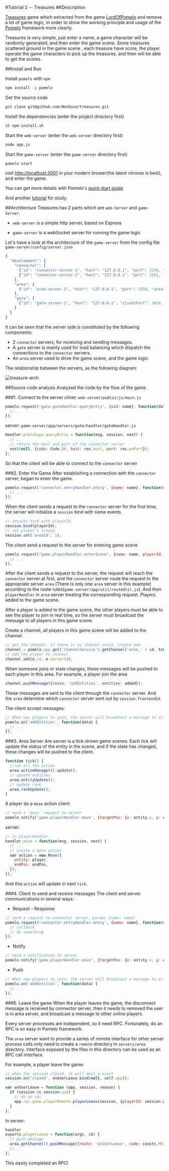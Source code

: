 #Tutorial 2 -- Treasures
##Description

[Treasures](https://github.com/NetEase/treasures) game which extracted from the game [LordOfPomelo](https://github.com/NetEase/lordofpomelo) and remove a lot of game logic, in order to show the working principle and usage of the [Pomelo](https://github.com/NetEase/pomelo) framework more clearly.

Treasures is very simple, just enter a name, a game character will be randomly generated, and then enter the game scene. Some treasures scattered ground in the game scene , each treasure have score, the player operate the game characters to pick up the treasures, and then will be able to get the scores.

##Install and Run

Install `pomelo` with `npm`
```bash
npm install -g pomelo
```
Get the source code
```bash
git clone git@github.com:NetEase/treasures.git
```
Install the dependencies (enter the project directory first)
```bash
sh npm-install.sh
```
Start the `web-server`  (enter the `web-server` directory first)
```bash
node app.js
```
Start the `game-server` (enter the `game-server` directory first)
```bash
pomelo start
```
visit [http://localhost:3001](http://localhost:3001) in your modern brower(the latest chrome is best), and enter the game.

You can get more details with Pomelo's [quick start guide](https://github.com/NetEase/pomelo/wiki/Quick-start-guide)

And another [tutorial](https://github.com/NetEase/pomelo/wiki/Distributed%20Chat) for study.

##Architecture
Treasures  has 2 parts which are `web-Server` and `game-Server`.

* `web-server` is a simple http server, based on Express

* `game-server` is a webSocket server for running the game logic

Let's have a look at the architecture of the `game-server` from the config file `game-server/config/server.json`
```javascript
{
  "development": {
    "connector": [
      {"id": "connector-server-1", "host": "127.0.0.1", "port": 3150, "clientPort": 3010, "frontend": true},
      {"id": "connector-server-2", "host": "127.0.0.1", "port": 3151, "clientPort": 3011, "frontend": true}
    ],
    "area": [
      {"id": "area-server-1", "host": "127.0.0.1", "port": 3250, "areaId": 1}
    ],
    "gate": [
      {"id": "gate-server-1", "host": "127.0.0.1", "clientPort": 3014, "frontend": true}
    ]
  }
}
```

It can be seen that the server side is constituted by the following components:

* 2 `connector` servers, for receiving and sending messages.
* A `gate` server is mainly used for load balancing which dispatch the connections to the `connector` servers.
* An `area` server used to drive the game scene, and the game logic.

The relationship between the servers, as the following diagram:

![treasure-arch](http://pomelo.netease.com/resource/documentImage/treasure-arch.png)

##Source code analysis
Analyzed the code by the flow of the game.

###1. Connect to the server
clinet: `web-server/public/js/main.js`

```javascript
pomelo.request('gate.gateHandler.queryEntry', {uid: name}, function(data) {
  //...
});
```
server: `game-server/app/servers/gate/handler/gateHandler.js`
```javascript
Handler.prototype.queryEntry = function(msg, session, next) {
  // ...
  // return the host and port of the connector server
  next(null, {code: Code.OK, host: res.host, port: res.wsPort});
};
```
So that the client will be able to connect to the `connector` server

###2. Enter the Game
After establishing a connection with the `connector` server, began to enter the game.

```javascript
pomelo.request('connector.entryHandler.entry', {name: name}, function(data) {
  // ...
});
```
When the client sends a request to the `connector` server for the first time, the server will initialize a `session` bind with some events.

```javascript
// session bind with playerId
session.bind(playerId);
// set player's areaId
session.set('areaId', 1);
```

The client send a request to the server for entering game scene
```javascript
pomelo.request("game.playerHandler.enterScene", {name: name, playerId: data.playerId}, function(data) {
  // ...
});
```

After the client sends a request to the server, the request will reach the `connector` server at first, and the `connector` server route the request to the appropriate server `area` (There is only one `area` server in this example) according to the route rules(`game-server/app/util/routeUtil.js`). And then `playerHandler` in `area` server treating the corresponding request. Players added to the game scene.


After a player is added to the game scene, the other players must be able to see the player to join in real time, so the server must broadcast the message to all players in this game scene.

Create a channel, all players in this game scene will be added to the channel.
```javascript
// get the channel. If there is no channel exsit, create one.
channel = pomelo.app.get('channelService').getChannel('area_' + id, true);
// add the player to channel
channel.add(e.id, e.serverId);
```

When someone joins or state changes, these messages will be pushed to each player in this area. 
For example, a player join the area
```javascript
channel.pushMessage({route: 'addEntities', entities: added});
```

These messages are sent to the client through the `connector` server. And the `area` determine which `connector` server sent out by `session.frontendId`.

The client accept messages:
```javascript
// When new players to join, the server will broadcast a message to all players. The client bind through this route, to get the message 
pomelo.on('addEntities', function(data) {
  // ...
});
```

###3. Area Server
Are server is a tick-driven game scenes. Each tick will update the status of the entity in the scene, and if the state has changed, these changes will be pushed to the client.

```javascript
function tick() {
  //run all the action
  area.actionManager().update();
  // update entities
  area.entityUpdate();
  // update rank
  area.rankUpdate();
}
```
A player do a `move` action
client:
```javascript
// send a `move` request to server
pomelo.notify('game.playerHandler.move', {targetPos: {x: entity.x, y: entity.y}, target: targetId});
```
server:
```javascript
// in playerHandler
handler.move = function(msg, session, next) {
  // ...
  // create a move action
  var action = new Move({
    entity: player,
    endPos: endPos,
  });
});
```
And this `action` will update in next `tick`.

###4. Client to send and receive messages
The client and server communications in several ways:

* Request - Response

```javascript
// send a request to connector server，params {name: name}
pomelo.request('connector.entryHandler.entry', {name: name}, function(data) {
  // callback
  // do something
});
```

* Notify

```javascript
// send a notification to server
pomelo.notify('game.playerHandler.move', {targetPos: {x: entity.x, y: entity.y}, target: targetId});
```

* Push

```javascript
// When new players to join, the server will broadcast a message to all players.The client bind through this route, to get the message
pomelo.on('addEntities', function(data) {
  // ...
});
```

###5. Leave the game
When the player leaves the game, the disconnect message is received by connector server, then it needs to removed the user is in area server, and broadcast a message to other online players.

Every server processes are independent, so it need RPC. Fortunately, do an RPC is so easy in Pomelo framework.

The `area` server want to provide a series of remote interface for other server process calls only need to create a `remote` directory in `servers/area` directory. Interface exposed by the files in this directory can be used as an RPC call interface.

For example, a player leave the game:

```javascript
// when the session closed, it will emit a event
session.on('closed', onUserLeave.bind(null, self.app));

var onUserLeave = function (app, session, reason) {
  if (session && session.uid) {
    // do an rpc
    app.rpc.game.playerRemote.playerLeave(session, {playerId: session.get('playerId'), areaId: session.get('areaId')}, null);
  }
};
```
In server: 
```javascript
handler
exports.playerLeave = function(args, cb) {
  // push message
  area.getChannel().pushMessage({route: 'onUserLeave', code: consts.MESSAGE.RES, playerId: playerId});
  // ...
};
```
This easily completed an RPC!